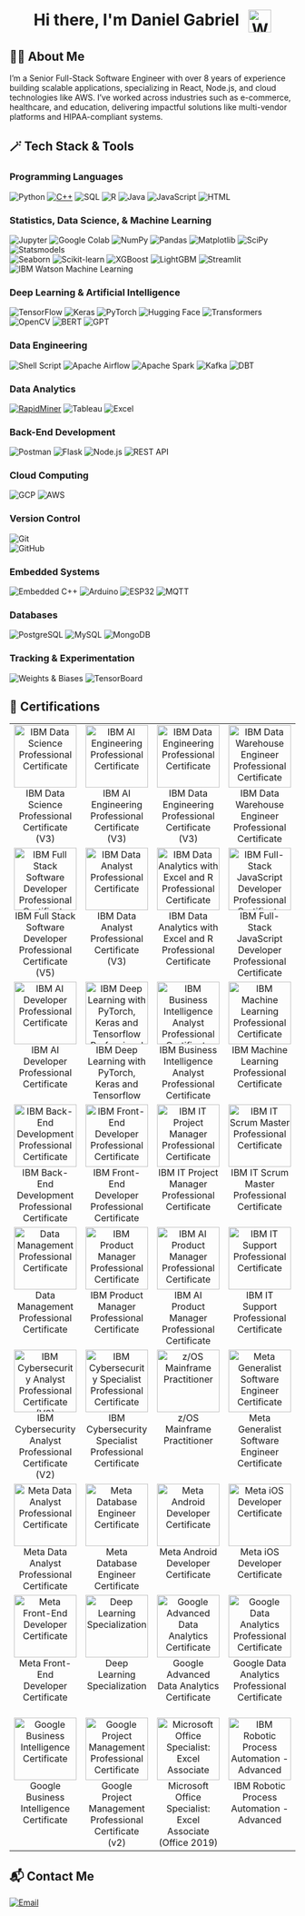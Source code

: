 <h1 align="center">
  Hi there, I'm Daniel Gabriel
  <img src="https://media.giphy.com/media/hvRJCLFzcasrR4ia7z/giphy.gif" alt="Waving Hand" width="40" style="vertical-align:middle; margin-left:10px;">
</h1>

## 👨‍💻 About Me
I’m a Senior Full-Stack Software Engineer with over 8 years of experience building scalable applications, specializing in React, Node.js, and cloud technologies like AWS. I’ve worked across industries such as e-commerce, healthcare, and education, delivering impactful solutions like multi-vendor platforms and HIPAA-compliant systems.

## 🪄 Tech Stack & Tools

### **Programming Languages**  
![Python](https://img.shields.io/badge/Python-3670A0?style=for-the-badge&logo=python&logoColor=ffdd54)
[![C++](https://img.shields.io/badge/C++-00599C?style=for-the-badge&logo=c%2B%2B&logoColor=white)](https://isocpp.org/)
![SQL](https://img.shields.io/badge/SQL-4479A1?style=for-the-badge&logo=mysql&logoColor=ffffff)
![R](https://img.shields.io/badge/R-276DC3?style=for-the-badge&logo=r&logoColor=white)
![Java](https://img.shields.io/badge/Java-007396?style=for-the-badge&logo=java&logoColor=ffffff)
![JavaScript](https://img.shields.io/badge/JavaScript-F7DF1E?style=for-the-badge&logo=javascript&logoColor=black)
![HTML](https://img.shields.io/badge/HTML5-E34F26?style=for-the-badge&logo=html5&logoColor=white)

### **Statistics, Data Science, & Machine Learning**  
![Jupyter](https://img.shields.io/badge/Jupyter-F37626?style=for-the-badge&logo=jupyter&logoColor=white)
![Google Colab](https://img.shields.io/badge/Google_Colab-F9AB00?style=for-the-badge&logo=googlecolab&logoColor=white)
![NumPy](https://img.shields.io/badge/NumPy-013243?style=for-the-badge&logo=numpy&logoColor=white)
![Pandas](https://img.shields.io/badge/Pandas-150458?style=for-the-badge&logo=pandas&logoColor=white)
![Matplotlib](https://img.shields.io/badge/Matplotlib-11557C?style=for-the-badge&logo=matplotlib&logoColor=white)
![SciPy](https://img.shields.io/badge/SciPy-8CAAE6?style=for-the-badge&logo=scipy&logoColor=white)  
![Statsmodels](https://img.shields.io/badge/Statsmodels-8B572A?style=for-the-badge&logo=python&logoColor=white)  
![Seaborn](https://img.shields.io/badge/Seaborn-2D3E50?style=for-the-badge&logo=python&logoColor=white)
![Scikit-learn](https://img.shields.io/badge/scikit--learn-F7931E?style=for-the-badge&logo=scikit-learn&logoColor=white)
![XGBoost](https://img.shields.io/badge/XGBoost-FF6200?style=for-the-badge&logo=xgboost&logoColor=white)
![LightGBM](https://img.shields.io/badge/LightGBM-00A7E1?style=for-the-badge&logo=lightgbm&logoColor=white)
![Streamlit](https://img.shields.io/badge/Streamlit-FF4B4B?style=for-the-badge&logo=streamlit&logoColor=white)
![IBM Watson Machine Learning](https://img.shields.io/badge/IBM%20Watson%20ML-052FAD?style=for-the-badge&logo=ibm&logoColor=white)

### **Deep Learning & Artificial Intelligence**  
![TensorFlow](https://img.shields.io/badge/TensorFlow-FF6F00?style=for-the-badge&logo=tensorflow&logoColor=white)
![Keras](https://img.shields.io/badge/Keras-D00000?style=for-the-badge&logo=keras&logoColor=white)
![PyTorch](https://img.shields.io/badge/PyTorch-EE4C2C?style=for-the-badge&logo=pytorch&logoColor=white)
![Hugging Face](https://img.shields.io/badge/HuggingFace-Ff6f00?style=for-the-badge&logo=huggingface&logoColor=white)
![Transformers](https://img.shields.io/badge/Transformers-0052CC?style=for-the-badge&logo=transformers&logoColor=white)
![OpenCV](https://img.shields.io/badge/OpenCV-5C3EE8?style=for-the-badge&logo=opencv&logoColor=white)
![BERT](https://img.shields.io/badge/BERT-3c3c3c?style=for-the-badge&logo=bert&logoColor=white)
![GPT](https://img.shields.io/badge/GPT-412991?style=for-the-badge&logo=openai&logoColor=white)

### **Data Engineering**  
![Shell Script](https://img.shields.io/badge/Shell_Script-121011?style=for-the-badge&logo=gnu-bash&logoColor=white)
![Apache Airflow](https://img.shields.io/badge/Apache_Airflow-017CEE?style=for-the-badge&logo=apache-airflow&logoColor=white)
![Apache Spark](https://img.shields.io/badge/Apache_Spark-E25A1C?style=for-the-badge&logo=apache-spark&logoColor=white)
![Kafka](https://img.shields.io/badge/Kafka-231F20?style=for-the-badge&logo=apache-kafka&logoColor=white)
![DBT](https://img.shields.io/badge/dbt-FF6947?style=for-the-badge&logo=dbt&logoColor=white)

### **Data Analytics**
[![RapidMiner](https://img.shields.io/badge/RapidMiner-00B4B0?style=for-the-badge&logo=rapidminer&logoColor=white)](https://rapidminer.com/)
![Tableau](https://img.shields.io/badge/Tableau-E97627?style=for-the-badge&logo=tableau&logoColor=white)
![Excel](https://img.shields.io/badge/Microsoft_Excel-217346?style=for-the-badge&logo=microsoft-excel&logoColor=white)

### **Back-End Development**
![Postman](https://img.shields.io/badge/Postman-FF6C37?style=for-the-badge&logo=postman&logoColor=white)
![Flask](https://img.shields.io/badge/Flask-000000?style=for-the-badge&logo=flask&logoColor=white)
![Node.js](https://img.shields.io/badge/Node.js-339933?style=for-the-badge&logo=node.js&logoColor=white)
![REST API](https://img.shields.io/badge/REST_API-4B8BBE?style=for-the-badge&logo=fastapi&logoColor=white)

### **Cloud Computing**  
![GCP](https://img.shields.io/badge/Google_Cloud-4285F4?style=for-the-badge&logo=google-cloud&logoColor=white)
![AWS](https://img.shields.io/badge/AWS-232F3E?style=for-the-badge&logo=amazon-aws&logoColor=white)

### **Version Control**
![Git](https://img.shields.io/badge/Git-F05032?style=for-the-badge&logo=git&logoColor=white)  
![GitHub](https://img.shields.io/badge/GitHub-181717?style=for-the-badge&logo=github&logoColor=white)  

### **Embedded Systems**
![Embedded C++](https://img.shields.io/badge/Embedded%20C++-00599C?style=for-the-badge&logo=c%2B%2B&logoColor=white)
![Arduino](https://img.shields.io/badge/Arduino-00979D?style=for-the-badge&logo=arduino&logoColor=white)
![ESP32](https://img.shields.io/badge/ESP32-000000?style=for-the-badge&logo=espressif&logoColor=white)
![MQTT](https://img.shields.io/badge/MQTT-FF8200?style=for-the-badge&logo=eclipse-mosquitto&logoColor=white)

### **Databases**  
![PostgreSQL](https://img.shields.io/badge/PostgreSQL-336791?style=for-the-badge&logo=postgresql&logoColor=white)
![MySQL](https://img.shields.io/badge/MySQL-4479A1?style=for-the-badge&logo=mysql&logoColor=white)
![MongoDB](https://img.shields.io/badge/MongoDB-47A248?style=for-the-badge&logo=mongodb&logoColor=white)

### **Tracking & Experimentation**  
![Weights & Biases](https://img.shields.io/badge/W&B-FFBE00?style=for-the-badge&logo=weightsandbiases&logoColor=black)
![TensorBoard](https://img.shields.io/badge/TensorBoard-FF6F00?style=for-the-badge&logo=tensorflow&logoColor=white)

## 🏅 Certifications 
<table>
  <tr>
    <td align="center" valign="top">
      <a href="https://www.credly.com/badges/73199034-47ed-4b78-8366-c4b3834a3b11/public_url" target="_blank">
        <img src="https://images.credly.com/size/680x680/images/42ce4209-8839-431a-9046-f2ce2e72e04b/Coursera_20Data_20Science_20Professional_20Certificate.png" alt="IBM Data Science Professional Certificate" width="110"/>
      </a>
      <br>
      IBM Data Science Professional Certificate (V3)
    </td>
    <td align="center" valign="top">
      <a href="https://www.credly.com/badges/f429af4b-7c57-4cde-a277-b8d4833e69d2/public_url" target="_blank">
        <img src="https://images.credly.com/size/680x680/images/fa4ad241-cbb4-4330-9327-32b9696919fe/Coursera_20AI_20Engineering_20Professional_20Certificate.png" alt="IBM AI Engineering Professional Certificate" width="110"/>
      </a>
      <br>
      IBM AI Engineering Professional Certificate (V3)
    </td>
    <td align="center" valign="top">
      <a href="https://www.credly.com/badges/11798147-528a-46b4-99a1-9e53112615e4/public_url" target="_blank">
        <img src="https://images.credly.com/size/680x680/images/31a24eb9-5fb6-4d3b-b2be-c286c3cc3489/Coursera_20Data_20Engineering_20Professional_20Cert_20V3.png" alt="IBM Data Engineering Professional Certificate" width="110"/>
      </a>
      <br>
      IBM Data Engineering Professional Certificate (V3)
    </td>
    <td align="center" valign="top">
      <a href="https://www.credly.com/badges/19d9e06e-a744-4731-a681-53918d3b0dcd/public_url" target="_blank">
        <img src="https://images.credly.com/size/680x680/images/7af512b2-3290-43b8-867b-0d4352b1927a/image.png" alt="IBM Data Warehouse Engineer Professional Certificate" width="110"/>
      </a>
      <br>
      IBM Data Warehouse Engineer Professional Certificate
    </td>
    <td align="center" valign="top">
      <a href="https://www.credly.com/badges/39fda87a-9478-4b7f-b2d7-21c263f7a76a/public_url" target="_blank">
        <img src="https://images.credly.com/size/680x680/images/d9fe3b97-3f2f-4b1d-a295-16c92ae855bc/image.png" alt="IBM DevOps and Software Engineering Professional Certificate" width="110"/>
      </a>
      <br>
      IBM DevOps and Software Engineering Professional Certificate
    </td>
  </tr>
  <tr>
    <td align="center" valign="top">
      <a href="https://www.credly.com/badges/19c9b050-b224-4770-bab7-f8bf9c9d368b/public_url" target="_blank">
        <img src="https://images.credly.com/size/680x680/images/17add978-0cea-40e8-8832-9492fc7c260b/Coursera_20Full_20Stack_20Software_20Developer_20Prof_20Cert_20V5.png" alt="IBM Full Stack Software Developer Professional Certificate" width="110"/>
      </a>
      <br>
      IBM Full Stack Software Developer Professional Certificate (V5)
    </td>
    <td align="center" valign="top">
      <a href="https://www.credly.com/badges/feb16e4a-a449-4d22-89fc-1d37acd56947/public_url" target="_blank">
        <img src="https://images.credly.com/size/680x680/images/d9ab365d-7897-4973-a764-8acf6c277570/Coursera_20IBM_20Data_20Analyst_20Prof_20Cert_20V3.png" alt="IBM Data Analyst Professional Certificate" width="110"/>
      </a>
      <br>
      IBM Data Analyst Professional Certificate (V3)
    </td>
    <td align="center" valign="top">
      <a href="https://www.credly.com/badges/2ef7893d-8616-4036-928f-5bb2de32005f/public_url" target="_blank">
        <img src="https://images.credly.com/size/680x680/images/eb8de36c-7062-409c-bb4d-76743cb106c0/image.png" alt="IBM Data Analytics with Excel and R Professional Certificate" width="110"/>
      </a>
      <br>
      IBM Data Analytics with Excel and R Professional Certificate
    </td>
    <td align="center" valign="top">
      <a href="https://www.credly.com/badges/df6b4cd6-f1c1-4977-af04-85e408a1128c/public_url" target="_blank">
        <img src="https://images.credly.com/size/680x680/images/ff8f2956-43b1-47d1-abba-1db32724b24b/image.png" alt="IBM Full-Stack JavaScript Developer Professional Certificate" width="110"/>
      </a>
      <br>
      IBM Full-Stack JavaScript Developer Professional Certificate
    </td>
    <td align="center" valign="top">
      <a href="https://www.credly.com/badges/d60f093c-ad45-4ed8-b553-28a16180c842/public_url" target="_blank">
        <img src="https://images.credly.com/size/680x680/images/d237e3c3-4288-49ee-b084-a68c13eca713/image.png" alt="IBM Back-end JavaScript Developer Professional Certificate" width="110"/>
      </a>
      <br>
      IBM Back-end JavaScript Developer Professional Certificate
    </td>
  </tr>
  <tr>
    <td align="center" valign="top">
      <a href="https://www.credly.com/badges/4e7f9a02-a924-474a-9830-74f248185809/public_url" target="_blank">
        <img src="https://images.credly.com/size/680x680/images/70675aed-31be-4c30-add7-b99905a34005/image.png" alt="IBM AI Developer Professional Certificate" width="110"/>
      </a>
      <br>
      IBM AI Developer Professional Certificate
    </td>
    <td align="center" valign="top">
      <a href="https://www.credly.com/badges/750e3581-32ae-4a98-91a0-655458301cde/public_url" target="_blank">
        <img src="https://images.credly.com/size/680x680/images/973d7ca2-c74e-4f2c-8be8-80b32bbe18f3/Coursera_20IBM_20Deep_20Learning_20with_20PyTorch_20Keras_20and_20Tensorflow_20Prof_20Cert.png" alt="IBM Deep Learning with PyTorch, Keras and Tensorflow Professional Certificate" width="110"/>
      </a>
      <br>
      IBM Deep Learning with PyTorch, Keras and Tensorflow
    </td>
    <td align="center" valign="top">
      <a href="https://www.credly.com/badges/153e4609-e2ca-4757-98c1-b8d37c18102e/public_url" target="_blank">
        <img src="https://images.credly.com/size/680x680/images/63cbaa7d-9dc1-497a-84be-50dcef1d848b/Coursera_20Business_20Intelligence_20BI_20Analyst_20Professional_20Certificate.png" alt="IBM Business Intelligence Analyst Professional Certificate" width="110"/>
      </a>
      <br>
      IBM Business Intelligence Analyst Professional Certificate
    </td>
    <td align="center" valign="top">
      <a href="https://www.credly.com/badges/8b304ff0-b68b-4f38-aa12-1f32d80c8416/public_url" target="_blank">
        <img src="https://images.credly.com/size/680x680/images/d4f5ad79-2eea-4c8b-802d-efc2b6504879/image.png" alt="IBM Machine Learning Professional Certificate" width="110"/>
      </a>
      <br>
      IBM Machine Learning Professional Certificate
    </td>
    <td align="center" valign="top">
      <a href="https://www.credly.com/badges/b91b1342-86d6-43de-91f7-8db2574d8bfb/public_url" target="_blank">
        <img src="https://images.credly.com/size/680x680/images/468eaf1a-197c-44e2-9bd1-2f75bb7b5feb/Coursera_20IBM_20Generative_20AI_20Engineering_20Prof_20Cert.png" alt="IBM Generative AI Engineering Professional Certificate" width="110"/>
      </a>
      <br>
      IBM Generative AI Engineering Professional Certificate
    </td>
  </tr>
  <tr>
  <td align="center" valign="top">
    <a href="https://www.credly.com/badges/976530e6-c58b-42b7-8b9f-2bfb9546ed7d/public_url" target="_blank">
      <img src="https://images.credly.com/size/680x680/images/5aa05f53-1a60-4913-bf7e-e356f34bdb7e/image.png" alt="IBM Back-End Development Professional Certificate" width="110"/>
    </a>
    <br>
    IBM Back-End Development Professional Certificate
  </td>
  <td align="center" valign="top">
    <a href="https://www.credly.com/badges/59d38a7d-e7eb-4312-bd65-07f60af34dd5/public_url" target="_blank">
      <img src="https://images.credly.com/size/680x680/images/e646f624-ca3d-4917-9e90-16a051497bdb/image.png" alt="IBM Front-End Developer Professional Certificate" width="110"/>
    </a>
    <br>
    IBM Front-End Developer Professional Certificate
  </td>
  <td align="center" valign="top">
    <a href="https://www.credly.com/badges/2a102965-afc9-4a63-8af9-5cdd142acbad/public_url" target="_blank">
      <img src="https://images.credly.com/size/680x680/images/bcc43579-bcba-44ed-a272-61ef537e33e7/image.png" alt="IBM IT Project Manager Professional Certificate" width="110"/>
    </a>
    <br>
    IBM IT Project Manager Professional Certificate
  </td>
  <td align="center" valign="top">
    <a href="https://www.credly.com/badges/0f4f9fba-b470-4612-bcb8-2a3dde968f9e/public_url" target="_blank">
      <img src="https://images.credly.com/size/680x680/images/0df7b794-acb5-4cb4-bdce-f17217197a3d/image.png" alt="IBM IT Scrum Master Professional Certificate" width="110"/>
    </a>
    <br>
    IBM IT Scrum Master Professional Certificate
  </td>
  <td align="center" valign="top">
    <a href="https://www.credly.com/badges/ffad3c76-382b-4c55-89b5-b5595eb13d3f/public_url" target="_blank">
      <img src="https://images.credly.com/size/680x680/images/5cf962f0-d790-4652-ad72-d6ad8fa8791c/image.png" alt="IBM Project Manager Professional Certificate" width="110"/>
    </a>
    <br>
    IBM Project Manager Professional Certificate
  </td>
</tr>
  <tr>
  <td align="center" valign="top">
    <a href="https://www.credly.com/badges/71deb590-107b-4656-941a-3c7f54a43a52/public_url" target="_blank">
      <img src="https://images.credly.com/size/680x680/images/993fbdea-8514-4488-bd0e-c67cdd4c10ff/Coursera_20Data_20Management_20Professional_20Certificate.png" alt="Data Management Professional Certificate" width="110"/>
    </a>
    <br>
    Data Management Professional Certificate
  </td>
  <td align="center" valign="top">
    <a href="https://www.credly.com/badges/f6452541-0d31-4d43-b5f8-c32a6a4e8daf/public_url" target="_blank">
      <img src="https://images.credly.com/size/680x680/images/b7fdf289-033a-41c4-b009-8326592da4e5/Coursera_20IBM_20Product_20Manager_20Professional_20Certificate.png" alt="IBM Product Manager Professional Certificate" width="110"/>
    </a>
    <br>
    IBM Product Manager Professional Certificate
  </td>
  <td align="center" valign="top">
    <a href="https://www.credly.com/badges/20ea3632-69c9-4ca2-8e64-f82a01249957/public_url" target="_blank">
      <img src="https://images.credly.com/size/680x680/images/78f21240-2d05-47aa-86f1-3b0658233f6f/Coursera_20IBM_20AI_20Product_20Manager_20Professional_20Certificate.png" alt="IBM AI Product Manager Professional Certificate" width="110"/>
    </a>
    <br>
    IBM AI Product Manager Professional Certificate
  </td>
  <td align="center" valign="top">
    <a href="https://www.credly.com/badges/3b524a6d-0068-4aa2-8388-d1017ccd4089/public_url" target="_blank">
      <img src="https://images.credly.com/size/680x680/images/9db3be28-e7e7-4162-8baa-667d59230bfd/image.png" alt="IBM IT Support Professional Certificate" width="110"/>
    </a>
    <br>
    IBM IT Support Professional Certificate
  </td>
  <td align="center" valign="top">
    <a href="https://www.credly.com/badges/245c8885-916e-4712-aef8-059011f4eb52/public_url" target="_blank">
      <img src="https://images.credly.com/size/680x680/images/64552793-ca2c-4605-b802-f9f8f6fc1d99/Coursera_20IBM_20Program_20Manager_20Professional_20Certificate.png" alt="IBM Program Manager Professional Certificate" width="110"/>
    </a>
    <br>
    IBM Program Manager Professional Certificate
  </td>
</tr>
  <tr>
  <td align="center" valign="top">
    <a href="https://www.credly.com/badges/53fcdc4a-d64d-427b-9ef0-68c88731b067/public_url" target="_blank">
      <img src="https://images.credly.com/size/680x680/images/2f194645-bbf5-4f75-a48c-aba81d29e592/Coursera_20IBM_20Cybersecurity_20Analyst_20Professional_20Certificate_20V2.png" alt="IBM Cybersecurity Analyst Professional Certificate (V2)" width="110"/>
    </a>
    <br>
    IBM Cybersecurity Analyst Professional Certificate (V2)
  </td>
  <td align="center" valign="top">
    <a href="https://www.credly.com/badges/37353f13-f3ce-47a3-87ca-2a7797a9134f/public_url" target="_blank">
      <img src="https://images.credly.com/size/680x680/images/f8cfcc26-b9eb-4e10-a67d-7b6a9b7b1588/image.png" alt="IBM Cybersecurity Specialist Professional Certificate" width="110"/>
    </a>
    <br>
    IBM Cybersecurity Specialist Professional Certificate
  </td>
  <td align="center" valign="top">
    <a href="https://www.credly.com/badges/32625ed1-8d06-4ec4-b9aa-29ad2c150d6b/public_url" target="_blank">
      <img src="https://images.credly.com/size/680x680/images/8eaba78b-0471-4846-b928-f02bff2dda16/Professional_Certificate_-_zOS_Mainframe_Practitoner.png" alt="z/OS Mainframe Practitioner" width="110"/>
    </a>
    <br>
    z/OS Mainframe Practitioner
  </td>
  <td align="center" valign="top">
    <a href="https://www.credly.com/badges/f4e6571a-142a-421a-85f8-a8fc2ae63e3a/public_url" target="_blank">
      <img src="https://images.credly.com/size/680x680/images/b9f5054b-0e86-426a-8e8c-5e304f256ea8/image.png" alt="Meta Generalist Software Engineer Certificate" width="110"/>
    </a>
    <br>
    Meta Generalist Software Engineer Certificate
  </td>
  <td align="center" valign="top">
    <a href="https://www.credly.com/badges/97766858-9067-475d-9640-ecb609a5f716/public_url" target="_blank">
      <img src="https://images.credly.com/size/680x680/images/997d4586-e7b2-4174-9c76-5c7304953e2c/image.png" alt="Meta Full-Stack Engineer Certificate" width="110"/>
    </a>
    <br>
    Meta Full-Stack Engineer Certificate
  </td>
</tr>
  <tr>
  <td align="center" valign="top">
    <a href="https://www.credly.com/badges/f6971895-109b-4498-9100-00f4fe918154/public_url" target="_blank">
      <img src="https://images.credly.com/size/680x680/images/4dd82f2c-e7eb-4b64-bb24-f4351f596220/image.png" alt="Meta Data Analyst Professional Certificate" width="110"/>
    </a>
    <br>
    Meta Data Analyst Professional Certificate
  </td>
  <td align="center" valign="top">
    <a href="https://www.credly.com/badges/ca42ca34-2df9-4534-a358-5c97bcf67c8a/public_url" target="_blank">
      <img src="https://images.credly.com/size/680x680/images/024324c7-4d4c-4008-8db7-01e0d4222126/image.png" alt="Meta Database Engineer Certificate" width="110"/>
    </a>
    <br>
    Meta Database Engineer Certificate
  </td>
  <td align="center" valign="top">
    <a href="https://www.credly.com/badges/b2a4ec70-e41b-446d-bc48-9e919a4611ab/public_url" target="_blank">
      <img src="https://images.credly.com/size/680x680/images/c1cf3f71-31a4-4a10-a88f-f2ab02593d6c/image.png" alt="Meta Android Developer Certificate" width="110"/>
    </a>
    <br>
    Meta Android Developer Certificate
  </td>
  <td align="center" valign="top">
    <a href="https://www.credly.com/badges/f7a44549-755f-43cf-a601-3852e518480b/public_url" target="_blank">
      <img src="https://images.credly.com/size/680x680/images/cc2a62dd-ab98-4ae6-a6a7-48de96672ff8/image.png" alt="Meta iOS Developer Certificate" width="110"/>
    </a>
    <br>
    Meta iOS Developer Certificate
  </td>
  <td align="center" valign="top">
    <a href="https://www.credly.com/badges/a3c71688-2cbf-4b99-9375-04667dce098b/public_url" target="_blank">
      <img src="https://images.credly.com/size/680x680/images/4d81763c-b917-4ab9-92be-103af95c0a21/image.png" alt="Meta Back-End Developer Certificate" width="110"/>
    </a>
    <br>
    Meta Back-End Developer Certificate
  </td>
</tr>
  <tr>
  <td align="center" valign="top">
    <a href="https://www.credly.com/badges/307c0e02-982f-4b6f-94aa-abd3519593fa/public_url" target="_blank">
      <img src="https://images.credly.com/size/680x680/images/e91ed0b0-842b-417f-8d2f-b07535febdda/image.png" alt="Meta Front-End Developer Certificate" width="110"/>
    </a>
    <br>
    Meta Front-End Developer Certificate
  </td>
  <td align="center" valign="top">
    <a href="https://www.credly.com/badges/d0713ea3-ffc8-4372-8ec7-116ca19ff470/public_url" target="_blank">
      <img src="https://images.credly.com/size/680x680/images/dfcd0d51-de72-4e1c-8f8c-11dad7711124/image.png" alt="Deep Learning Specialization" width="110"/>
    </a>
    <br>
    Deep Learning Specialization
  </td>
  <td align="center" valign="top">
    <a href="https://www.credly.com/badges/46d80be6-77d0-4ff3-b4e7-b5e65ff52fb5/public_url" target="_blank">
      <img src="https://images.credly.com/size/680x680/images/9267a387-1a51-4ebe-8c05-976a5ec4c3d0/image.png" alt="Google Advanced Data Analytics Certificate" width="110"/>
    </a>
    <br>
    Google Advanced Data Analytics Certificate
  </td>
  <td align="center" valign="top">
    <a href="https://www.credly.com/badges/1369eee8-b8b4-4231-9eaa-3f95aacc30dd/public_url" target="_blank">
      <img src="https://images.credly.com/size/680x680/images/d41de2b7-cbc2-47ec-bcf1-ebecbe83872f/GCC_badge_DA_1000x1000.png" alt="Google Data Analytics Professional Certificate" width="110"/>
    </a>
    <br>
    Google Data Analytics Professional Certificate
  </td>
  <td align="center" valign="top">
    <a href="https://www.credly.com/badges/cd245445-ad7f-4654-89c3-56a3d2e72c35/public_url" target="_blank">
      <img src="https://images.credly.com/size/680x680/images/efbdc0d6-b46e-4e3c-8cf8-2314d8a5b971/GCC_badge_python_1000x1000.png" alt="Google IT Automation with Python Professional Certificate" width="110"/>
    </a>
    <br>
    Google IT Automation with Python Professional Certificate
  </td>
</tr>
  <tr>
  <td align="center" valign="top">
    <a href="https://www.credly.com/badges/0328ebf9-0d20-4891-bf1b-32831d1df4bd/public_url" target="_blank">
      <img src="https://images.credly.com/size/680x680/images/cbe961ef-3536-47a1-be43-14c461a3216e/image.png" alt="Google Business Intelligence Certificate" width="110"/>
    </a>
    <br>
    Google Business Intelligence Certificate
  </td>
  <td align="center" valign="top">
    <a href="https://www.credly.com/badges/1efd91d1-6cc4-439a-9f21-49a694004d3f/public_url" target="_blank">
      <img src="https://images.credly.com/size/680x680/images/a34119f2-402f-4443-8555-ccfe2520f1df/GCC_badge_PGM_1000x1000.png" alt="Google Project Management Professional Certificate" width="110"/>
    </a>
    <br>
    Google Project Management Professional Certificate (v2)
  </td>
  <td align="center" valign="top">
    <a href="https://www.credly.com/badges/9cbe4af4-209b-46d1-8b86-13c3d5c70eb3/public_url" target="_blank">
      <img src="https://images.credly.com/size/680x680/images/9d2bcbe6-519f-4ed0-ad34-aca077421568/MOS_Excel.png" alt="Microsoft Office Specialist: Excel Associate" width="110"/>
    </a>
    <br>
    Microsoft Office Specialist: Excel Associate (Office 2019)
  </td>
  <td align="center" valign="top">
    <a href="https://www.credly.com/badges/30395b51-4da4-4225-b243-15b2e4d2ed2a/public_url" target="_blank">
      <img src="https://images.credly.com/size/680x680/images/8bc3b7d1-2e59-4d70-a454-ad996e6b8024/image.png" alt="IBM Robotic Process Automation - Advanced" width="110"/>
    </a>
    <br>
    IBM Robotic Process Automation - Advanced
  </td>
  <td align="center" valign="top">
    <a href="https://www.credly.com/badges/c5d7cb47-b0c9-46f2-82d9-775948c6a45f/public_url" target="_blank">
      <img src="https://images.credly.com/size/680x680/images/3ac1a6a1-ea8c-44ea-9eaf-03458d10b19f/image.png" alt="Variational Algorithm Design" width="110"/>
    </a>
    <br>
    Variational Algorithm Design
  </td>
</tr>
</table>

## 📬 Contact Me

[![Email](https://img.shields.io/badge/📧%20Click%20Here%20to%20Send%20Me%20an%20Email-blue?logo=gmail&logoColor=white&style=for-the-badge)](mailto:devity84.pro@gmail.com)

